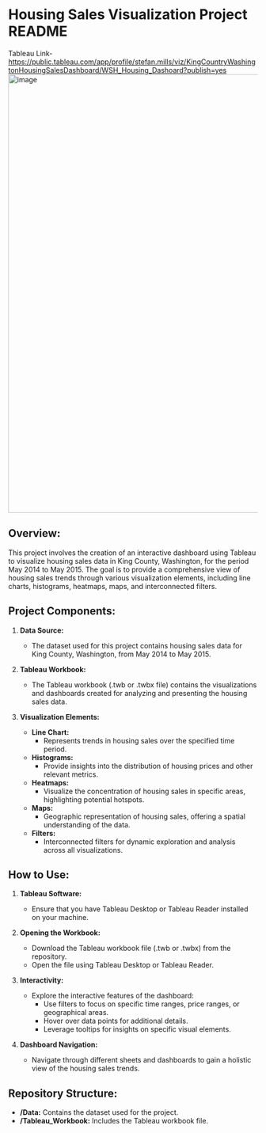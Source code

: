 # Housing Sales Visualization Project README
Tableau Link- https://public.tableau.com/app/profile/stefan.mills/viz/KingCountryWashingtonHousingSalesDashboard/WSH_Housing_Dashoard?publish=yes
<img width="886" alt="image" src="https://github.com/stefanmills/-Housing-Sales-Visualization-Project-Tableau/assets/24477861/14962947-52a8-43c4-932b-795ab647e921">

## Overview:

This project involves the creation of an interactive dashboard using Tableau to visualize housing sales data in King County, Washington, for the period May 2014 to May 2015. The goal is to provide a comprehensive view of housing sales trends through various visualization elements, including line charts, histograms, heatmaps, maps, and interconnected filters.

## Project Components:

1. **Data Source:**
   - The dataset used for this project contains housing sales data for King County, Washington, from May 2014 to May 2015.

2. **Tableau Workbook:**
   - The Tableau workbook (.twb or .twbx file) contains the visualizations and dashboards created for analyzing and presenting the housing sales data.

3. **Visualization Elements:**
   - **Line Chart:**
     - Represents trends in housing sales over the specified time period.
   - **Histograms:**
     - Provide insights into the distribution of housing prices and other relevant metrics.
   - **Heatmaps:**
     - Visualize the concentration of housing sales in specific areas, highlighting potential hotspots.
   - **Maps:**
     - Geographic representation of housing sales, offering a spatial understanding of the data.
   - **Filters:**
     - Interconnected filters for dynamic exploration and analysis across all visualizations.

## How to Use:

1. **Tableau Software:**
   - Ensure that you have Tableau Desktop or Tableau Reader installed on your machine.

2. **Opening the Workbook:**
   - Download the Tableau workbook file (.twb or .twbx) from the repository.
   - Open the file using Tableau Desktop or Tableau Reader.

3. **Interactivity:**
   - Explore the interactive features of the dashboard:
     - Use filters to focus on specific time ranges, price ranges, or geographical areas.
     - Hover over data points for additional details.
     - Leverage tooltips for insights on specific visual elements.

4. **Dashboard Navigation:**
   - Navigate through different sheets and dashboards to gain a holistic view of the housing sales trends.


## Repository Structure:

- **/Data:** Contains the dataset used for the project.
- **/Tableau_Workbook:** Includes the Tableau workbook file.
